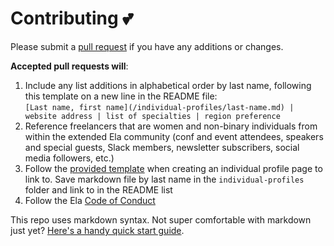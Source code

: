 # Contributing 💕

Please submit a [pull request](https://help.github.com/articles/creating-a-pull-request/) if you have any additions or changes. 

**Accepted pull requests will**:

1. Include any list additions in alphabetical order by last name, following this template on a new line in the README file:<br> `[Last name, first name](/individual-profiles/last-name.md) | website address | list of specialties | region preference`
2. Reference freelancers that are women and non-binary individuals from within the extended Ela community (conf and event attendees, speakers and special guests, Slack members, newsletter subscribers, social media followers, etc.)
3. Follow the [provided template](individual-profiles/example.md) when creating an individual profile page to link to. Save markdown file by last name in the `individual-profiles` folder and link to in the README list   
4. Follow the Ela [Code of Conduct](http://elaconf.com/code-of-conduct/)

This repo uses markdown syntax. Not super comfortable with markdown just yet? [Here's a handy quick start guide](https://guides.github.com/features/mastering-markdown/).
